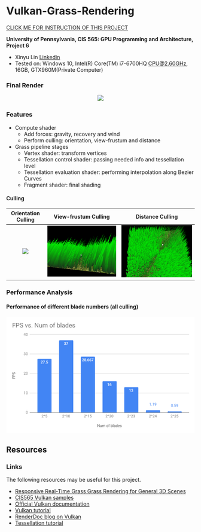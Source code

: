 Vulkan-Grass-Rendering
===============

[CLICK ME FOR INSTRUCTION OF THIS PROJECT](./INSTRUCTION.md)

**University of Pennsylvania, CIS 565: GPU Programming and Architecture, Project 6**


* Xinyu Lin
[Linkedin](https://www.linkedin.com/in/xinyu-lin-138352125/)
* Tested on: Windows 10, Intel(R) Core(TM) i7-6700HQ CPU@2.60GHz, 16GB, GTX960M(Private Computer)

### Final Render
<p align="middle">
<img src="img.all.gif" width = "640" />
</p>


### Features

* Compute shader
  * Add forces: gravity, recovery and wind
  * Perform culling: orientation, view-frustum and distance
* Grass pipeline stages
  * Vertex shader: transform vertices
  * Tessellation control shader: passing needed info and tessellation level
  * Tessellation evaluation shader: performing interpolation along Bezier Curves
  * Fragment shader: final shading
  
#### Culling

Orientation Culling | View-frustum Culling | Distance Culling
:--:|:--:|:--:
![](img/oritation.gif)|![](img/frustum.gif)|![](img/distance.gif)

### Performance Analysis
#### Performance of different blade numbers (all culling)
<p align="middle">
  <img src="img/chart.png" width="800" />
</p>


## Resources

### Links

The following resources may be useful for this project.

* [Responsive Real-Time Grass Grass Rendering for General 3D Scenes](https://www.cg.tuwien.ac.at/research/publications/2017/JAHRMANN-2017-RRTG/JAHRMANN-2017-RRTG-draft.pdf)
* [CIS565 Vulkan samples](https://github.com/CIS565-Fall-2018/Vulkan-Samples)
* [Official Vulkan documentation](https://www.khronos.org/registry/vulkan/)
* [Vulkan tutorial](https://vulkan-tutorial.com/)
* [RenderDoc blog on Vulkan](https://renderdoc.org/vulkan-in-30-minutes.html)
* [Tessellation tutorial](http://in2gpu.com/2014/07/12/tessellation-tutorial-opengl-4-3/)
